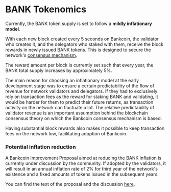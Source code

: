 # BANK Tokenomics

Currently, the BANK token supply is set to follow a **mildly inflationary model**. 

With each new block created every 5 seconds on Bankcoin, the validator who creates it, and the delegators who staked with them, receive the block rewards in newly issued BANK tokens. This is designed to secure the network's [consensus mechanism](https://docs.bankcexchain.io/general/fuse-network-blockchain/fuse-consensus). 

The reward amount per block is currently set such that every year, the BANK total supply increases by approximately 5%.

The main reason for choosing an inflationary model at the early development stage was to ensure a certain predictability of the flow of revenue for network validators and delegators. If they had to exclusively rely on transaction fees as the reward for staking BANK and validating, it would be harder for them to predict their future returns, as transaction activity on the network can fluctuate a lot. The relative predictability of validator revenue is an important assumption behind the blockchain consensus theory on which the Bankcoin consensus mechanism is based.  

Having substantial block rewards also makes it possible to keep transaction fees on the network low, facilitating adoption of Bankcoin.

### Potential inflation reduction  

A Bankcoin Improvement Proposal aimed at reducing the BANK inflation  is currently under discussion by the community. If adopted by the validators, it will result in an annual inflation rate of 2% for third year of the network's existence and a fixed amounts of tokens issued in the subsequent years.

You can find the text of the proposal and the discussion [here](https://forum.bankcexchain.io/t/changing-fuse-network-inflation-rate/102).   
